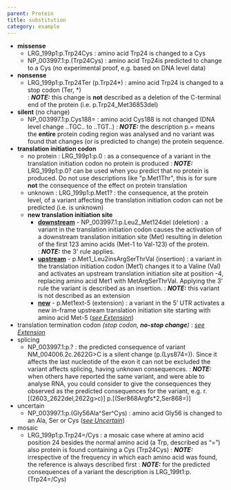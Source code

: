 ```yaml
---
parent: Protein
title: substitution
category: example
---
```


*	**missense**
	* 	LRG\_199p1:p.Trp24Cys
	: 	amino acid Trp24 is changed to a Cys
	* 	NP\_003997.1:p.(Trp24Cys)
	: 	amino acid Trp24is predicted to change to a Cys (no experimental proof, e.g. based on DNA level data)
*	**nonsense**
	*	LRG\_199p1:p.Trp24Ter (p.Trp24\*)
    	:	amino acid Trp24 is changed to a stop codon (Ter, \*)<br>
        :	_**NOTE:**_	this change is **not** described as a deletion of the C-terminal end of the protein (i.e. p.Trp24\_Met36853del)
*	**silent**  (no change)
	* 	NP\_003997.1:p.Cys188=
	:	amino acid Cys188 is not changed (DNA level change ..TGC.. to ..TGT..)
	:	_**NOTE:**_	the description p.= means the **entire** protein coding region was analysed and no variant was found that changes (or is predicted to change) the protein sequence.
* 	**translation initiation codon**  
	*	no protein
	:	LRG\_199p1:p.0
	:	as a consequence of a variant in the translation initiation codon no protein is produced
	:	_**NOTE:**_	LRG\_199p1:p.0? can be used when you predict that no protein is produced. Do not use descriptions like "p.Met1Thr", this is for sure **not** the consequence of the effect on protein translation
	*	unknown
	:	LRG\_199p1:p.Met1?
    	:	the consequence, at the protein level, of a variant affecting the translation initiation codon can not be predicted (i.e. is unknown)
	*	**new translation initiation site**
		*	**<u>downstream</u>**  -  NP\_003997.1:p.Leu2\_Met124del (deletion)
		:	a variant in the translation initiation codon causes the activation of a downstream translation initiation site (Met) resulting in deletion of the first 123 amino acids (Met-1 to Val-123) of the protein.<br>
        	:	_**NOTE:**_	the 3' rule applies.
		*	**<u>upstream</u>**  -  p.Met1_Leu2insArgSerThrVal (insertion)
		:	a variant in the translation initiation codon (Met1) changes it to a Valine (Val) and activates an upstream translation initiation site at position -4, replacing amino acid Met1 with MetArgSerThrVal. Applying the 3' rule the variant is described as an insertion.
		:	_**NOTE:**_	this variant is not described as an extension
		*	**<u>new</u>**  -  p.Met1ext-5 (extension)
		:	a variant in the 5’ UTR activates a new in-frame upstream translation initiation site starting with amino acid Met-5 ([_see Extension_](/recommendations/protein/variant/extension))
*	translation termination codon _(stop codon, **no-stop change**)_
	:	[_see Extension_](/recommendations/protein/variant/extension)
*	splicing
	*	NP\_003997.1:p.?
	:	the predicted consequence of variant NM\_004006.2c.2622G>C is a silent change (p.(Lys874=)). Since it affects the last nucleotide of the exon it can not be excluded the variant affects splicing, having unknown consequences.
	:	_**NOTE:**_	when others have reported the same variant, and were able to analyse RNA, you could consider to give the consequences they observed as the predicted consequences for the variant, e.g. r.[(2603\_2622del,2622g>c)] p.[(Ser868Argfs\*2,Ser868=)]
*	uncertain
	*	NP\_003997.1:p.(Gly56Ala^Ser^Cys)
	:	amino acid Gly56 is changed to an Ala, Ser or Cys ([_see Uncertain_](/recommendations/uncertain/))
*	mosaic
	*	LRG\_199p1:p.Trp24=/Cys
	:	a mosaic case where at amino acid position 24 besides the normal amino acid (a Trp, described as “=”) also protein is found containing a Cys (Trp24Cys)
	:	_**NOTE:**_	irrespective of the frequency in which each amino acid was found, the reference is always described first
	:	_**NOTE:**_	for the predicted consequences of a variant the description is LRG_199t1:p.(Trp24=/Cys)

